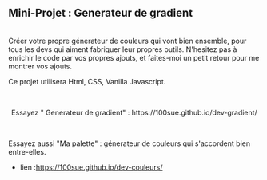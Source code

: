 ## Mini-Projet : Generateur de gradient ##




<br>
Créer votre propre génerateur de couleurs qui vont bien ensemble, pour tous les devs qui aiment fabriquer leur propres outils.
N'hesitez pas à enrichir le code par vos propres ajouts, et faites-moi un petit retour pour me montrer vos ajouts.



<br>

Ce projet utilisera Html, CSS, Vanilla Javascript.

<br>

 <p align="center">
 Essayez  " Generateur de gradient" : https://100sue.github.io/dev-gradient/
 </p>
 
 
 <br>

 Essayez aussi "Ma palette" : génerateur de couleurs qui s'accordent bien entre-elles.
  <br>
 - lien :https://100sue.github.io/dev-couleurs/



